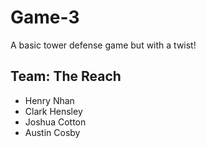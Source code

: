 # Game-3
A basic tower defense game but with a twist!

## Team: The Reach
- Henry Nhan 
- Clark Hensley 
- Joshua Cotton 
- Austin Cosby 
